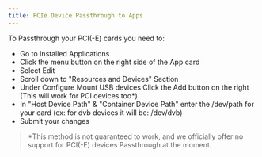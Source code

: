 ```yaml
---
title: PCIe Device Passthrough to Apps
---
```


To Passthrough your PCI(-E) cards you need to:

- Go to Installed Applications
- Click the menu button on the right side of the App card
- Select Edit
- Scroll down to "Resources and Devices" Section
- Under Configure Mount USB devices Click the Add button on the right (This will work for PCI devices too\*)
- In "Host Device Path" & "Container Device Path" enter the /dev/path for your card (ex: for dvb devices it will be: /dev/dvb)
- Submit your changes

> \*This method is not guaranteed to work, and we officially offer no support for PCI(-E) devices Passthrough at the moment.
